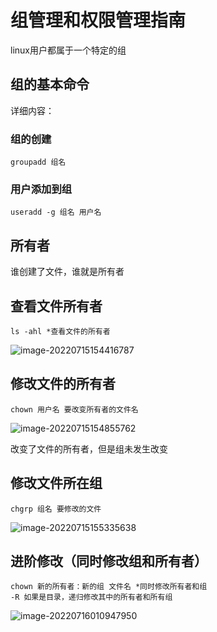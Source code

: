 # 组管理和权限管理指南

linux用户都属于一个特定的组

## 组的基本命令

详细内容：[](C:\Users\JInXiN\Desktop\Centos指南\用户账号指南.md)

### 组的创建

```
groupadd 组名
```

### 用户添加到组

```
useradd -g 组名 用户名
```

## 所有者

谁创建了文件，谁就是所有者

## 查看文件所有者

```
ls -ahl *查看文件的所有者
```

![image-20220715154416787](C:\Users\JInXiN\AppData\Roaming\Typora\typora-user-images\image-20220715154416787.png)

## 修改文件的所有者

```
chown 用户名 要改变所有者的文件名
```

![image-20220715154855762](C:\Users\JInXiN\AppData\Roaming\Typora\typora-user-images\image-20220715154855762.png)

改变了文件的所有者，但是组未发生改变

## 修改文件所在组

```
chgrp 组名 要修改的文件
```

![image-20220715155335638](C:\Users\JInXiN\AppData\Roaming\Typora\typora-user-images\image-20220715155335638.png)

## 进阶修改（同时修改组和所有者）

```
chown 新的所有者：新的组 文件名 *同时修改所有者和组
-R 如果是目录，递归修改其中的所有者和所有组
```

![image-20220716010947950](C:\Users\JInXiN\Desktop\Centos指南\image-20220716010947950.png)

